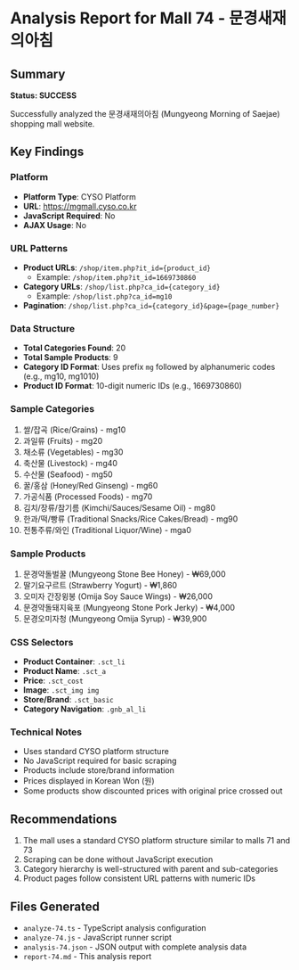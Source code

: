 # Analysis Report for Mall 74 - 문경새재의아침

## Summary
**Status: SUCCESS**

Successfully analyzed the 문경새재의아침 (Mungyeong Morning of Saejae) shopping mall website.

## Key Findings

### Platform
- **Platform Type**: CYSO Platform
- **URL**: https://mgmall.cyso.co.kr
- **JavaScript Required**: No
- **AJAX Usage**: No

### URL Patterns
- **Product URLs**: `/shop/item.php?it_id={product_id}`
  - Example: `/shop/item.php?it_id=1669730860`
- **Category URLs**: `/shop/list.php?ca_id={category_id}`
  - Example: `/shop/list.php?ca_id=mg10`
- **Pagination**: `/shop/list.php?ca_id={category_id}&page={page_number}`

### Data Structure
- **Total Categories Found**: 20
- **Total Sample Products**: 9
- **Category ID Format**: Uses prefix `mg` followed by alphanumeric codes (e.g., mg10, mg1010)
- **Product ID Format**: 10-digit numeric IDs (e.g., 1669730860)

### Sample Categories
1. 쌀/잡곡 (Rice/Grains) - mg10
2. 과일류 (Fruits) - mg20
3. 채소류 (Vegetables) - mg30
4. 축산물 (Livestock) - mg40
5. 수산물 (Seafood) - mg50
6. 꿀/홍삼 (Honey/Red Ginseng) - mg60
7. 가공식품 (Processed Foods) - mg70
8. 김치/장류/참기름 (Kimchi/Sauces/Sesame Oil) - mg80
9. 한과/떡/빵류 (Traditional Snacks/Rice Cakes/Bread) - mg90
10. 전통주류/와인 (Traditional Liquor/Wine) - mga0

### Sample Products
1. 문경약돌벌꿀 (Mungyeong Stone Bee Honey) - ₩69,000
2. 딸기요구르트 (Strawberry Yogurt) - ₩1,860
3. 오미자 간장윙봉 (Omija Soy Sauce Wings) - ₩26,000
4. 문경약돌돼지육포 (Mungyeong Stone Pork Jerky) - ₩4,000
5. 문경오미자청 (Mungyeong Omija Syrup) - ₩39,900

### CSS Selectors
- **Product Container**: `.sct_li`
- **Product Name**: `.sct_a`
- **Price**: `.sct_cost`
- **Image**: `.sct_img img`
- **Store/Brand**: `.sct_basic`
- **Category Navigation**: `.gnb_al_li`

### Technical Notes
- Uses standard CYSO platform structure
- No JavaScript required for basic scraping
- Products include store/brand information
- Prices displayed in Korean Won (원)
- Some products show discounted prices with original price crossed out

## Recommendations
1. The mall uses a standard CYSO platform structure similar to malls 71 and 73
2. Scraping can be done without JavaScript execution
3. Category hierarchy is well-structured with parent and sub-categories
4. Product pages follow consistent URL patterns with numeric IDs

## Files Generated
- `analyze-74.ts` - TypeScript analysis configuration
- `analyze-74.js` - JavaScript runner script
- `analysis-74.json` - JSON output with complete analysis data
- `report-74.md` - This analysis report